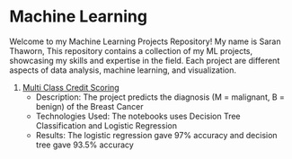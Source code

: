 # Machine Learning

Welcome to my Machine Learning Projects Repository! My name is Saran Thaworn, This repository contains a collection of my ML projects, showcasing my skills and expertise in the field. Each project are different aspects of data analysis, machine learning, and visualization.

1. [Multi Class Credit Scoring](https://github.com/Saran4B/MachineLearning/tree/main/Multi-Class%20Credit%20Score)
   - Description: The project predicts the diagnosis (M = malignant, B = benign) of the Breast Cancer
   - Technologies Used: The notebooks uses Decision Tree Classification and Logistic Regression
   - Results: The logistic regression gave 97% accuracy and decision tree gave 93.5% accuracy
